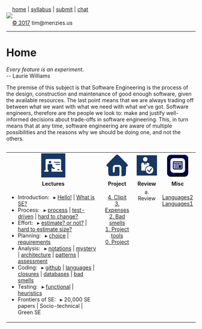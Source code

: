 &nbsp;&nbsp;&nbsp;&nbsp;[home](http://tiny.cc/se17) | 
[syllabus](https://github.com/txt/se17/blob/master/doc/syllabus.md) | 
[submit](http://tiny.cc/se17give) |
[chat](https://se17.slack.com/)  
[<img width=900 src="https://raw.githubusercontent.com/txt/se17/master/img/se17.png">](http://tiny.cc/se17)   <br>
&nbsp;&nbsp;&nbsp;&nbsp;[&copy; 2017](https://github.com/txt/se17/blob/master/LICENSE.md) tim&commat;menzies.us<br>

_______



# Home

_Every feature is an experiment._   
-- Laurie Williams

The premise of this subject is that Software Engineering is the process of the
design,
construction and
maintenance of
good enough
software,
given the available resources.
The last point means that we are always trading off between what
we want with what we need with what we've got. Software engineers,
therefore are the people we look to:
make and
justify
well-informed decisions
about trade-offs
in software engineering.
This, in turn means that at any time, software engineering are aware
of multiple possibilities and the reasons why we should be doing
one, and not the others.


<table width="100%" border=0 align=right>
<tr>
<td align=center><img  src="img/lectures.gif"></td>
<td align=center><img  src="img/homework.png"></td>
<td align=center><img  src="img/review.gif"></td>
<td align=center><img  src="img/news.png"></td>
</tr>
<tr>
<td align=center><b>Lectures</b></td>
<td align=center><b>Project</b>
</td><td align=center><b>Review </td>
<td align=center><b>Misc</b> </td>
</tr>
<tr>
<td valign=top  xwidth="100px">

<!-- -------------------------------- -->
<ul>
<li>
Introduction:
&nbsp;&nbsp;&rtrif;&nbsp;<a href="doc/lecture0.md">Hello!</a> 
| <a href="doc/lecture2.md">What is SE?</a>
<li>
Process:
&nbsp;&nbsp;&rtrif;&nbsp;<a href="doc/10process.md">process</a>
| <a href="doc/40tdd.md">test-driven</a>
| <a href="https://arxiv.org/abs/1609.04886">hard to change?</a>
<li>
Effort:
&nbsp;&nbsp;&rtrif;&nbsp;<a href="doc/50effort.md">estimate? or not?</a>
| <a href="https://arxiv.org/abs/1612.03240">hard to estimate size?</a>
<li>
Planning:
&nbsp;&nbsp;&rtrif;&nbsp;<a href="https://goo.gl/fxMvtz">choice</a>
| <a href="https://goo.gl/aLVvrT">requirements</a><br>
<li>
Analysis:
&nbsp;&nbsp;&rtrif;&nbsp;<a href="doc/60notations.md">notations</a>
| <a href="doc/20mystery.md">mystery</a>
| <a href="doc/30architectures.md">architecture</a>
| <a href="doc/35patterns.md">patterns</a>
| <a href="doc/gendermag.md">assessment</a><br>
<li>
Coding:
&nbsp;&nbsp;&rtrif;&nbsp;<a href="github.md">github</a>
| <a href="doc/langauges.md">languages</a>
| <a href="doc/45closures.md">closures</a>
| <a href="doc/31sql.md">databases</a>
| <a href="https://arxiv.org/abs/1609.03614">bad smells</a><br>
<li>
Testing:
&nbsp;&nbsp;&rtrif;&nbsp;<a href="doc/80functionalTesting.pdf">functional</a>
| <a href="doc/81test.md">heuristics</a><br>

<li>Frontiers of SE:
&nbsp;&nbsp;&rtrif;&nbsp;20,000 SE papers
| Socio-technical
| Green SE
</ul>


<!-- -------------------------------- -->

</td><td align=center valign=top xwidth="100px">

<a href="https://github.com/cleebp/csc-510-group-g/blob/master/apr1/report/report.pdf">4. Clipit</a><br>
<a href="https://github.com/sandz-in/csc510_group_l/blob/master/april/Report.pdf">3. Expenses</a><br>
<a href="doc/badsmells.md">2. Bad smells</a><br>
<a href="doc/lecture1.md">1. Project tools</a><br>
<a href="doc/project.md">0. Project</a>
</td>
<td align=center   valign=top xwidth="100px>
<a href="doc/review1.md">a. Review</a>
</td>
<td align=center valign=top  xwidth="100px">

<a href="http://unbox.org/doc/Seven%20More%20Languages%20in%20Seven%20Weeks.pdf">Languages2</a><br>
<a href="http://unbox.org/doc/Seven%20Languages%20in%20Seven%20Weeks%20A%20Pragmatic%20Guide%20to%20Learning%20Programming%20Languages.pdf">Languages1</a>
</td>
</tr>

</table>
